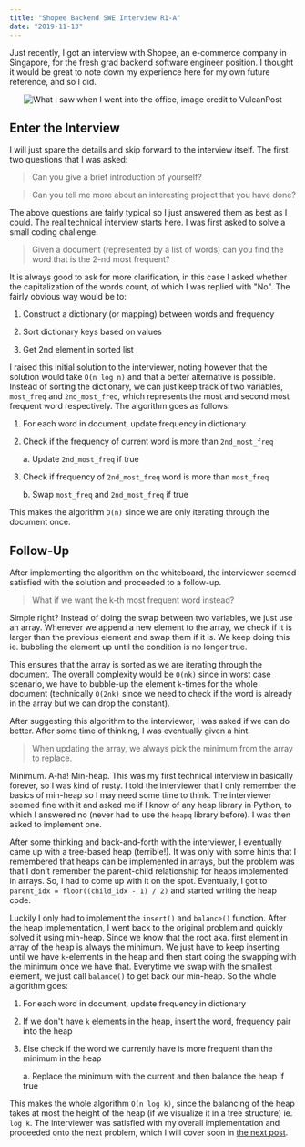 ```yaml
---
title: "Shopee Backend SWE Interview R1-A"
date: "2019-11-13"
---
```


Just recently, I got an interview with Shopee, an e-commerce company in Singapore, for the fresh grad backend software engineer position. I thought it would be great to note down my experience here for my own future reference, and so I did.

<center>
   <img src="../images/shopee-lobby.jpg" alt="What I saw when I went into the office, image credit to VulcanPost" /><br>
</center>

## Enter the Interview

I will just spare the details and skip forward to the interview itself. The first two questions that I was asked:

> Can you give a brief introduction of yourself?

> Can you tell me more about an interesting project that you have done?

The above questions are fairly typical so I just answered them as best as I could.
The real technical interview starts here. I was first asked to solve a small coding challenge.

> Given a document (represented by a list of words) can you find the word that is the 2-nd most frequent?

It is always good to ask for more clarification, in this case I asked whether the capitalization of the words count, of which I was replied with "No". The fairly obvious way would be to:

1. Construct a dictionary (or mapping) between words and frequency

2. Sort dictionary keys based on values

3. Get 2nd element in sorted list

I raised this initial solution to the interviewer, noting however that the solution would take `O(n log n)` and that a better alternative is possible. Instead of sorting the dictionary, we can just keep track of two variables, `most_freq` and `2nd_most_freq`, which represents the most and second most frequent word respectively. The algorithm goes as follows:

1. For each word in document, update frequency in dictionary

2. Check if the frequency of current word is more than `2nd_most_freq`

   a. Update `2nd_most_freq` if true

3. Check if frequency of `2nd_most_freq` word is more than `most_freq`

   b. Swap `most_freq` and `2nd_most_freq` if true

This makes the algorithm `O(n)` since we are only iterating through the document once.

## Follow-Up

After implementing the algorithm on the whiteboard, the interviewer seemed satisfied with the solution and proceeded to a follow-up.

> What if we want the k-th most frequent word instead?

Simple right? Instead of doing the swap between two variables, we just use an array. Whenever we append a new element to the array, we check if it is larger than the previous element and swap them if it is. We keep doing this ie. bubbling the element up until the condition is no longer true.

This ensures that the array is sorted as we are iterating through the document. The overall complexity would be `O(nk)` since in worst case scenario, we have to bubble-up the element `k`-times for the whole document (technically `O(2nk)` since we need to check if the word is already in the array but we can drop the constant).

After suggesting this algorithm to the interviewer, I was asked if we can do better. After some time of thinking, I was eventually given a hint.

> When updating the array, we always pick the minimum from the array to replace.

Minimum. A-ha! Min-heap. This was my first technical interview in basically forever, so I was kind of rusty. I told the interviewer that I only remember the basics of min-heap so I may need some time to think. The interviewer seemed fine with it and asked me if I know of any heap library in Python, to which I answered no (never had to use the `heapq` library before). I was then asked to implement one.

After some thinking and back-and-forth with the interviewer, I eventually came up with a tree-based heap (terrible!). It was only with some hints that I remembered that heaps can be implemented in arrays, but the problem was that I don't remember the parent-child relationship for heaps implemented in arrays. So, I had to come up with it on the spot. Eventually, I got to `parent_idx = floor((child_idx - 1) / 2)` and started writing the heap code.

Luckily I only had to implement the `insert()` and `balance()` function. After the heap implementation, I went back to the original problem and quickly solved it using min-heap. Since we know that the root aka. first element in array of the heap is always the minimum. We just have to keep inserting until we have `k`-elements in the heap and then start doing the swapping with the minimum once we have that. Everytime we swap with the smallest element, we just call `balance()` to get back our min-heap. So the whole algorithm goes:

1. For each word in document, update frequency in dictionary

2. If we don't have `k` elements in the heap, insert the word, frequency pair into the heap

3. Else check if the word we currently have is more frequent than the minimum in the heap

   a. Replace the minimum with the current and then balance the heap if true

This makes the whole algorithm `O(n log k)`, since the balancing of the heap takes at most the height of the heap (if we visualize it in a tree structure) ie. `log k`. The interviewer was satisfied with my overall implementation and proceeded onto the next problem, which I will cover soon in [the next post](/blog/shopee-backend-1b/).

